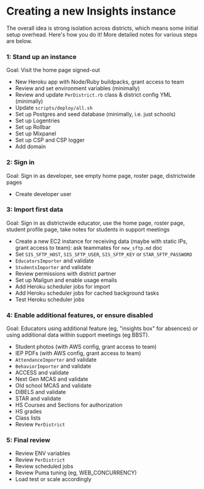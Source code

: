 # Creating a new Insights instance
The overall idea is strong isolation across districts, which means some initial setup overhead.  Here's how you do it!  More detailed notes for various steps are below.

### 1: Stand up an instance
Goal: Visit the home page signed-out

- New Heroku app with Node/Ruby buildpacks, grant access to team
- Review and set environment variables (minimally)
- Review and update `PerDistrict.rb` class & district config YML (minimally)
- Update `scripts/deploy/all.sh`
- Set up Postgres and seed database (minimally, i.e. just schools)
- Set up Logentries
- Set up Rollbar
- Set up Mixpanel
- Set up CSP and CSP logger
- Add domain

### 2: Sign in
Goal: Sign in as developer, see empty home page, roster page, districtwide pages
- Create developer user

### 3: Import first data
Goal: Sign in as districtwide educator, use the home page, roster page, student profile page, take notes for students in support meetings
- Create a new EC2 instance for receiving data (maybe with static IPs, grant access to team): ask teammates for `new_sftp.md` doc
- Set `SIS_SFTP_HOST`, `SIS_SFTP_USER`, `SIS_SFTP_KEY` or `STAR_SFTP_PASSWORD`
- `EducatorsImporter` and validate
- `StudentsImporter` and validate
- Review permissions with district partner
- Set up Mailgun and enable usage emails
- Add Heroku scheduler jobs for import
- Add Heroku scheduler jobs for cached background tasks
- Test Heroku scheduler jobs

### 4: Enable additional features, or ensure disabled
Goal: Educators using additional feature (eg, "insights box" for absences) or using additional data within support meetings (eg BBST).
- Student photos (with AWS config, grant access to team)
- IEP PDFs (with AWS config, grant access to team)
- `AttendanceImporter` and validate
- `BehaviorImporter` and validate
- ACCESS and validate
- Next Gen MCAS and validate
- Old school MCAS and validate
- DIBELS and validate
- STAR and validate
- HS Courses and Sections for authorization
- HS grades
- Class lists
- Review `PerDistrict`

### 5: Final review
- Review ENV variables
- Review `PerDistrict`
- Review scheduled jobs
- Review Puma tuning (eg, WEB_CONCURRENCY)
- Load test or scale accordingly


